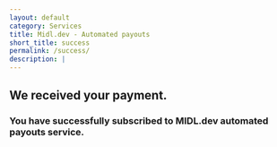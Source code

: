 ```yaml
---
layout: default
category: Services
title: Midl.dev - Automated payouts
short_title: success
permalink: /success/
description: | 
---
```


## We received your payment.

### You have successfully subscribed to MIDL.dev automated payouts service.